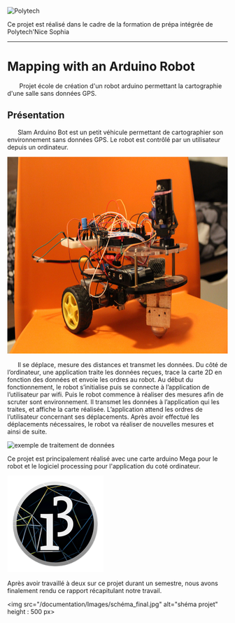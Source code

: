 ![Polytech](http://www.polytechnice.fr/jahia/jsp/jahia/templates/inc/img/polytech_nice-sophia.png)

Ce projet est réalisé dans le cadre de la formation de prépa intégrée de Polytech'Nice Sophia
* * *
# Mapping with an Arduino Robot
&nbsp;&nbsp;&nbsp;&nbsp;&nbsp;&nbsp; Projet école de création d'un robot arduino permettant la cartographie d'une salle sans données GPS.

## Présentation

&nbsp;&nbsp;&nbsp;&nbsp;&nbsp;&nbsp;Slam Arduino Bot est un petit véhicule permettant de cartographier son environnement sans données GPS. 
Le robot est contrôlé par un utilisateur depuis un ordinateur. <br>

<img src="/documentation/Images/robot_final.JPG" alt="Photo du robot" height="450">

  &nbsp;&nbsp;&nbsp;&nbsp;&nbsp;&nbsp;Il se déplace, mesure des distances et transmet les données. Du côté de l’ordinateur, une application traite les données reçues, trace la carte 2D en fonction des données et envoie les ordres au robot.
Au début du fonctionnement, le robot s’initialise puis se connecte à l’application de l’utilisateur par wifi. Puis le robot commence à réaliser des mesures afin de scruter sont environnement. Il transmet les données à l’application qui les traites, et affiche la carte réalisée.  L’application attend les ordres de l’utilisateur concernant ses déplacements. Après avoir effectué les déplacements nécessaires, le robot va réaliser de nouvelles mesures et ainsi de suite.

<img src="/documentation/Images/tracé.jpg" alt="exemple de traitement de données" height="450">


Ce projet est principalement réalisé avec une carte arduino Mega pour le robot et le logiciel processing pour l'application du coté ordinateur.


<img src="/documentation/Images/processing3-logo.png" alt="Logo Processing" >

Après avoir travaillé à deux sur ce projet durant un semestre, nous avons finalement rendu ce rapport récapitulant notre travail.

<img src="/documentation/Images/schéma_final.jpg" alt="shéma projet" height : 500 px>
